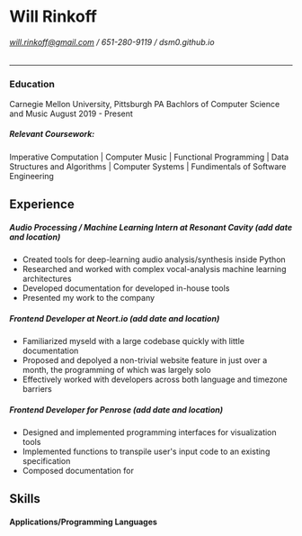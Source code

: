 # Will Rinkoff

###### will.rinkoff@gmail.com / 651-280-9119 / dsm0.github.io

---

### Education

Carnegie Mellon University, Pittsburgh PA
Bachlors of Computer Science and Music
August 2019 - Present

##### Relevant Coursework:

Imperative Computation | Computer Music | Functional Programming | Data Structures and Algorithms | Computer Systems | Fundimentals of Software Engineering 

## Experience

##### Audio Processing / Machine Learning Intern at Resonant Cavity (add date and location)

- Created tools for deep-learning audio analysis/synthesis inside Python
- Researched and worked with complex vocal-analysis machine learning architectures
- Developed documentation for developed in-house tools
- Presented my work to the company

##### Frontend Developer at Neort.io (add date and location)

* Familiarized myseld with a large codebase quickly with little documentation
* Proposed and depolyed a non-trivial website feature in just over a month, the programming of which was largely solo
* Effectively worked with developers across both language and timezone barriers

##### Frontend Developer for Penrose (add date and location)

- Designed and implemented programming interfaces for visualization tools
- Implemented functions to transpile user's input code to an existing specification 
- Composed documentation for 

## Skills

#### Applications/Programming Languages

